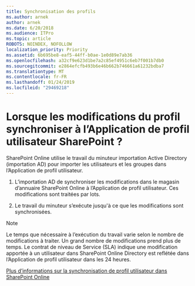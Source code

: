 ```yaml
---
title: Synchronisation des profils
ms.author: arnek
author: arnek
ms.date: 6/20/2018
ms.audience: ITPro
ms.topic: article
ROBOTS: NOINDEX, NOFOLLOW
localization_priority: Priority
ms.assetid: 6b695be8-eaf5-44ff-b0ae-1e0d89e7ab36
ms.openlocfilehash: a32cf9e623d1be7a2c85ef4951c6eb7f001b7db0
ms.sourcegitcommit: e2864efcfb493b6e46b662b746661a61232bdba7
ms.translationtype: MT
ms.contentlocale: fr-FR
ms.lasthandoff: 01/24/2019
ms.locfileid: "29469218"
---
```

# <a name="when-do-my-profile-changes-sync-to-the-sharepoint-user-profile-application"></a>Lorsque les modifications du profil synchroniser à l’Application de profil utilisateur SharePoint ?

SharePoint Online utilise le travail du minuteur importation Active Directory (importation AD) pour importer les utilisateurs et les groupes dans l’Application de profil utilisateur. 
  
1. L’importation AD de synchroniser les modifications dans le magasin d’annuaire SharePoint Online à l’Application de profil utilisateur. Ces modifications sont traitées par lots.
    
2. Le travail du minuteur s’exécute jusqu'à ce que les modifications sont synchronisées.
    
> [!NOTE]
> Le temps que nécessaire à l’exécution du travail varie selon le nombre de modifications à traiter. Un grand nombre de modifications prend plus de temps. Le contrat de niveau de Service (SLA) indique une modification apportée à un utilisateur dans SharePoint Online Directory est reflétée dans l’Application de profil utilisateur dans les 24 heures. 
  
[Plus d’informations sur la synchronisation de profil utilisateur dans SharePoint Online](https://go.microsoft.com/fwlink/?linkid=875671)
  


